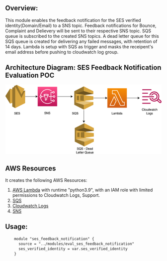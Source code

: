 ## Overview:

This module enables the feedback notification for the SES verified identity(Domain/Email) to a SNS topic. Feedback notifications for Bounce, Complaint and Delievery will be sent to their respective SNS topic. SQS queue is subscribed to the created SNS topics. A dead letter queue for this SQS queue is created for delivering any failed messages, with retention of 14 days. Lambda is setup with SQS as trigger and masks the receipent's email address before pushing to cloudwatch log group.

## Architecture Diagram: SES Feedback Notification Evaluation POC

![Service Limit Monitoring Diagram](./sns-ses.png)


## AWS Resources
It creates the following AWS Resources:
1. [AWS Lambda](https://docs.aws.amazon.com/lambda/latest/dg/welcome.html) with runtime "python3.9", with an IAM role with limited permissions to Cloudwatch Logs, Support.
2. [SQS](https://docs.aws.amazon.com/AWSSimpleQueueService/latest/SQSDeveloperGuide/welcome.html)
3. [Cloudwatch Logs](https://docs.aws.amazon.com/AmazonCloudWatch/latest/logs/WhatIsCloudWatchLogs.html)
4. [SNS](https://docs.aws.amazon.com/sns/latest/dg/welcome.html)

## Usage:

```hcl
    module "ses_feedback_notification" {
      source = "../modules/eval_ses_feedback_notification"
      ses_verified_identity = var.ses_verified_identity
    }
```
